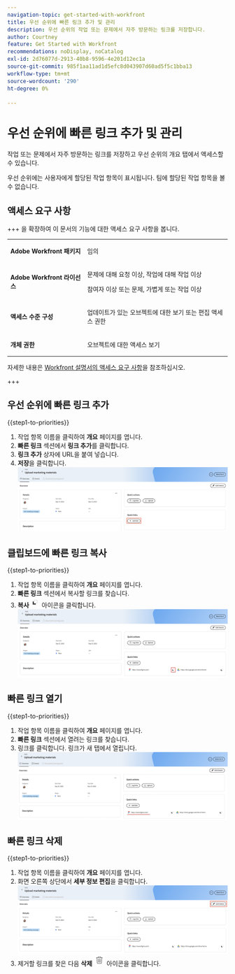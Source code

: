 ```yaml
---
navigation-topic: get-started-with-workfront
title: 우선 순위에 빠른 링크 추가 및 관리
description: 우선 순위의 작업 또는 문제에서 자주 방문하는 링크를 저장합니다.
author: Courtney
feature: Get Started with Workfront
recommendations: noDisplay, noCatalog
exl-id: 2d76077d-2913-40b8-9596-4e201d12ec1a
source-git-commit: 985f1aa11ad1d5efc8d043907d60ad5f5c1bba13
workflow-type: tm+mt
source-wordcount: '290'
ht-degree: 0%

---
```


# 우선 순위에 빠른 링크 추가 및 관리

작업 또는 문제에서 자주 방문하는 링크를 저장하고 우선 순위의 개요 탭에서 액세스할 수 있습니다.

우선 순위에는 사용자에게 할당된 작업 항목이 표시됩니다. 팀에 할당된 작업 항목을 볼 수 없습니다.

## 액세스 요구 사항

+++ 을 확장하여 이 문서의 기능에 대한 액세스 요구 사항을 봅니다.

<table style="table-layout:auto"> 
 <col> 
 </col> 
 <col> 
 </col> 
 <tbody> 
  <tr> 
   <td role="rowheader"><strong>Adobe Workfront 패키지</strong></td> 
   <td> <p>임의</p> </td> 
  </tr> 
  <tr> 
   <td role="rowheader"><strong>Adobe Workfront 라이선스</strong></td> 
   <td> 
   <p>문제에 대해 요청 이상, 작업에 대해 작업 이상</p>
   <p>참여자 이상 또는 문제, 가볍게 또는 작업 이상</p> 
   </td> 
  </tr> 
  <tr> 
   <td role="rowheader"><strong>액세스 수준 구성</strong></td> 
   <td> <p>업데이트가 있는 오브젝트에 대한 보기 또는 편집 액세스 권한</p></td> 
  </tr> 
  <tr> 
   <td role="rowheader"><strong>개체 권한</strong></td> 
   <td> <p>오브젝트에 대한 액세스 보기</p></td> 
  </tr> 
 </tbody> 
</table>

자세한 내용은 [Workfront 설명서의 액세스 요구 사항](/help/quicksilver/administration-and-setup/add-users/access-levels-and-object-permissions/access-level-requirements-in-documentation.md)을 참조하십시오.

+++

## 우선 순위에 빠른 링크 추가

{{step1-to-priorities}}

1. 작업 항목 이름을 클릭하여 **개요** 페이지를 엽니다.
1. **빠른 링크** 섹션에서 **링크 추가**&#x200B;를 클릭합니다.
1. **링크 추가** 상자에 URL을 붙여 넣습니다.
1. **저장**을 클릭합니다.
   ![링크 추가](assets/add-link.png)

## 클립보드에 빠른 링크 복사

{{step1-to-priorities}}

1. 작업 항목 이름을 클릭하여 **개요** 페이지를 엽니다.
1. **빠른 링크** 섹션에서 복사할 링크를 찾습니다.
1. **복사**![&#x200B;복사 아이콘](assets/copy-icon.png) 아이콘을 클릭합니다.
   ![링크 복사](assets/copy-link.png)

## 빠른 링크 열기

{{step1-to-priorities}}

1. 작업 항목 이름을 클릭하여 **개요** 페이지를 엽니다.
1. **빠른 링크** 섹션에서 열려는 링크를 찾습니다.
1. 링크를 클릭합니다. 링크가 새 탭에서 열립니다.
   ![링크 열기](assets/open-link.png)

## 빠른 링크 삭제

{{step1-to-priorities}}

1. 작업 항목 이름을 클릭하여 **개요** 페이지를 엽니다.
1. 화면 오른쪽 상단에서 **세부 정보 편집**을 클릭합니다.
   ![세부 정보 편집](assets/edit-details.png)
1. 제거할 링크를 찾은 다음 **삭제** ![삭제 아이콘](assets/delete-icon.png) 아이콘을 클릭합니다.

